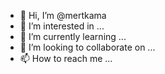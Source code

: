 - 👋 Hi, I’m @mertkama
- 👀 I’m interested in ...
- 🌱 I’m currently learning ...
- 💞️ I’m looking to collaborate on ...
- 📫 How to reach me ...

<!---
mertkama/mertkama is a ✨ special ✨ repository because its `README.md` (this file) appears on your GitHub profile.
You can click the Preview link to take a look at your changes.
--->
